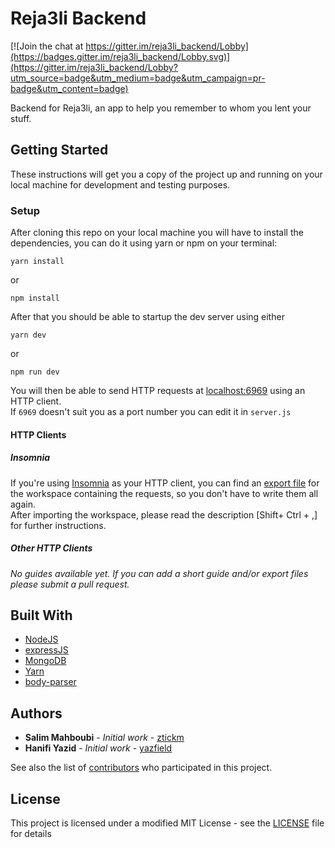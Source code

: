 # Reja3li Backend

[![Join the chat at https://gitter.im/reja3li_backend/Lobby](https://badges.gitter.im/reja3li_backend/Lobby.svg)](https://gitter.im/reja3li_backend/Lobby?utm_source=badge&utm_medium=badge&utm_campaign=pr-badge&utm_content=badge)

Backend for Reja3li, an app to help you remember to whom you lent your stuff.
## Getting Started

These instructions will get you a copy of the project up and running on your local machine for development and testing purposes.
### Setup
After cloning this repo on your local machine you will have to install the dependencies, you can do it using yarn or npm on your terminal:
```console
yarn install
```
or
```console
npm install
```
After that you should be able to startup the dev server using either
```console
yarn dev
``` 
or
```console
npm run dev
```
You will then be able to send HTTP requests at [localhost:6969](http://localhost:6969) using an HTTP client.  
If `6969` doesn't suit you as a port number you can edit it in `server.js`  
#### HTTP Clients
##### Insomnia
If you're using [Insomnia](htttps://www.insomnia.rest/) as your HTTP client, you can find an [export file](/Insomnia_HTTP_Requests.json) for the workspace containing the requests, so you don't have to write them all again.  
After importing the workspace, please read the description [Shift+ Ctrl + ,] for further instructions.
##### Other HTTP Clients
_No guides available yet. If you can add a short guide and/or export files please submit a pull request._

## Built With
* [NodeJS](https://nodejs.org/)
* [expressJS](https://expressjs.com/)
* [MongoDB](https://www.mongodb.com/) 
* [Yarn](https://yarnpkg.com/en/)
* [body-parser](https://www.npmjs.com/package/body-parser)

## Authors

* **Salim Mahboubi** - *Initial work* - [ztickm](https://github.com/ztickm)
* **Hanifi Yazid** - *Initial work* - [yazfield](https://github.com/yazfield)

See also the list of [contributors](https://github.com/ztickm/reja3li_backend/contributors) who participated in this project.

## License

This project is licensed under a modified MIT License - see the [LICENSE](LICENSE) file for details